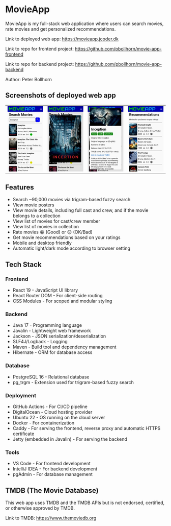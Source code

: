 # MovieApp

MovieApp is my full-stack web application where users can search movies, rate movies and get personalized recommendations.

Link to deployed web app: https://movieapp.jcoder.dk

Link to repo for frontend project: https://github.com/pbollhorn/movie-app-frontend

Link to repo for backend project: https://github.com/pbollhorn/movie-app-backend

Author: Peter Bollhorn

## Screenshots of deployed web app

<table>
<tr>
  <td><img src="screenshots/screenshot1.jpg" width="300"></td>
  <td><img src="screenshots/screenshot2.jpg" width="300"></td>
  <td><img src="screenshots/screenshot3.jpg" width="300"></td>
  <td><img src="screenshots/screenshot4.jpg" width="300"></td>
</tr>
</table>

## Features

- Search ~90,000 movies via trigram-based fuzzy search
- View movie posters
- View movie details, including full cast and crew, and if the movie belongs to a collection
- View list of movies for cast/crew member
- View list of movies in collection
- Rate movies 😀 (Good) or 😐 (OK/Bad)
- Get movie recommendations based on your ratings
- Mobile and desktop friendly
- Automatic light/dark mode according to browser setting

## Tech Stack

### Frontend
- React 19 - JavaScript UI library
- React Router DOM - For client-side routing
- CSS Modules - For scoped and modular styling

### Backend
- Java 17 - Programming language
- Javalin - Lightweight web framework
- Jackson - JSON serialization/deserialization
- SLF4J/Logback - Logging
- Maven - Build tool and dependency management
- Hibernate - ORM for database access

### Database
- PostgreSQL 16 - Relational database
- pg_trgm - Extension used for trigram-based fuzzy search

### Deployment
- GitHub Actions - For CI/CD pipeline
- DigitalOcean - Cloud hosting provider
- Ubuntu 22 - OS running on the cloud server
- Docker - For containerization
- Caddy - For serving the frontend, reverse proxy and automatic HTTPS certificate
- Jetty (embedded in Javalin) - For serving the backend

### Tools
- VS Code - For frontend development
- IntelliJ IDEA - For backend development
- pgAdmin - For database management

## TMDB (The Movie Database)
This web app uses TMDB and the TMDB APIs but is not endorsed, certified, or otherwise approved by TMDB.

Link to TMDB: https://www.themoviedb.org